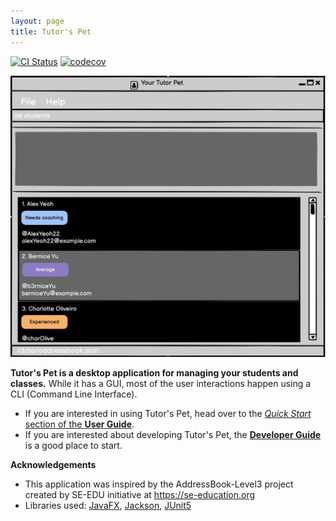 ```yaml
---
layout: page
title: Tutor's Pet
---
```

[![CI Status](https://github.com/AY2021S1-CS2103T-T10-4/tp/workflows/Java%20CI/badge.svg)](https://github.com/AY2021S1-CS2103T-T10-4/tp/actions)
[![codecov](https://codecov.io/gh/AY2021S1-CS2103T-T10-4/tp/branch/master/graph/badge.svg)](https://codecov.io/gh/AY2021S1-CS2103T-T10-4/tp)

![Ui](images/Ui.png)

**Tutor's Pet is a desktop application for managing your students and classes.** While it has a GUI, most of the user interactions happen using a CLI (Command Line Interface).

* If you are interested in using Tutor's Pet, head over to the [_Quick Start_ section of the **User Guide**](UserGuide.html#quick-start).
* If you are interested about developing Tutor's Pet, the [**Developer Guide**](DeveloperGuide.html) is a good place to start.


**Acknowledgements**
* This application was inspired by the AddressBook-Level3 project created by SE-EDU initiative at https://se-education.org
* Libraries used: [JavaFX](https://openjfx.io/), [Jackson](https://github.com/FasterXML/jackson), [JUnit5](https://github.com/junit-team/junit5)
